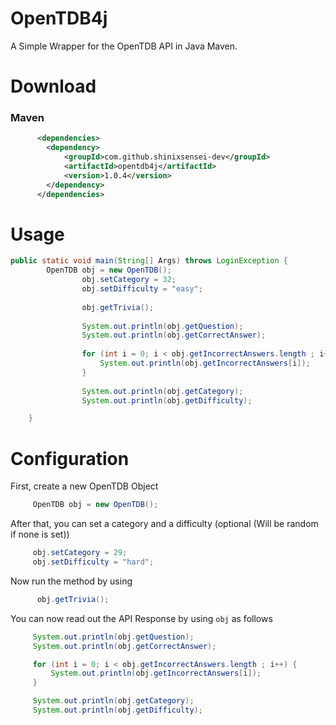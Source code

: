 # OpenTDB4j
 A Simple Wrapper for the OpenTDB API in Java Maven.
 
# Download

### Maven

```xml
      <dependencies>
        <dependency>
            <groupId>com.github.shinixsensei-dev</groupId>
            <artifactId>opentdb4j</artifactId>
            <version>1.0.4</version>
        </dependency>
      </dependencies>
```
 
 # Usage
 ```java
 public static void main(String[] Args) throws LoginException {
         OpenTDB obj = new OpenTDB();
                 obj.setCategory = 32;
                 obj.setDifficulty = "easy";
         
                 obj.getTrivia();
         
                 System.out.println(obj.getQuestion);
                 System.out.println(obj.getCorrectAnswer);
         
                 for (int i = 0; i < obj.getIncorrectAnswers.length ; i++) {
                     System.out.println(obj.getIncorrectAnswers[i]);
                 }
         
                 System.out.println(obj.getCategory);
                 System.out.println(obj.getDifficulty);
 
     }
 ```
 
 # Configuration
 First, create a new OpenTDB Object
 ```java
      OpenTDB obj = new OpenTDB();
 ```
 
 After that, you can set a category and a difficulty (optional (Will be random if none is set))
 ```java
      obj.setCategory = 29;
      obj.setDifficulty = "hard";
 ```

Now run the method by using
```java
      obj.getTrivia();
```
 
 You can now read out the API Response by using ``obj`` as follows
 ```java
      System.out.println(obj.getQuestion);
      System.out.println(obj.getCorrectAnswer);

      for (int i = 0; i < obj.getIncorrectAnswers.length ; i++) {
          System.out.println(obj.getIncorrectAnswers[i]);
      }

      System.out.println(obj.getCategory);
      System.out.println(obj.getDifficulty);
```
